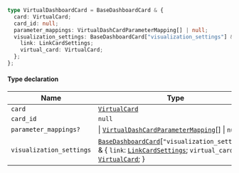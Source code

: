 ```ts
type VirtualDashboardCard = BaseDashboardCard & {
  card: VirtualCard;
  card_id: null;
  parameter_mappings: VirtualDashCardParameterMapping[] | null;
  visualization_settings: BaseDashboardCard["visualization_settings"] & {
    link: LinkCardSettings;
    virtual_card: VirtualCard;
  };
};
```

#### Type declaration

| Name                     | Type                                                                                                                                                                               |
| ------------------------ | ---------------------------------------------------------------------------------------------------------------------------------------------------------------------------------- |
| `card`                   | [`VirtualCard`](VirtualCard.md)                                                                                                                                                    |
| `card_id`                | `null`                                                                                                                                                                             |
| `parameter_mappings?`    | \| [`VirtualDashCardParameterMapping`](VirtualDashCardParameterMapping.md)\[] \| `null`                                                                                            |
| `visualization_settings` | [`BaseDashboardCard`](BaseDashboardCard.md)\[`"visualization_settings"`] & { `link`: [`LinkCardSettings`](LinkCardSettings.md); `virtual_card`: [`VirtualCard`](VirtualCard.md); } |
